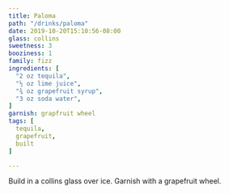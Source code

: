 ```yaml
---
title: Paloma
path: "/drinks/paloma"
date: 2019-10-20T15:10:56-08:00
glass: collins
sweetness: 3
booziness: 1
family: fizz
ingredients: [
  "2 oz tequila",
  "½ oz lime juice",
  "¾ oz grapefruit syrup",
  "3 oz soda water",
]
garnish: grapfruit wheel
tags: [
  tequila,
  grapefruit,
  built
]

---
```


Build in a collins glass over ice. Garnish with a grapefruit wheel.
